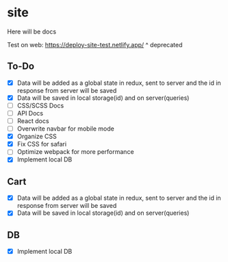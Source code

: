 # site
Here will be docs

Test on web: https://deploy-site-test.netlify.app/
    ^
deprecated

## To-Do
- [x] Data will be added as a global state in redux, sent to server and the id in response from server will be saved
- [x] Data will be saved in local storage(id) and on server(queries)
- [ ] CSS/SCSS Docs
- [ ] API Docs
- [ ] React docs
- [ ] Overwrite navbar for mobile mode
- [x] Organize CSS 
- [x] Fix CSS for safari
- [ ] Optimize webpack for more performance
- [x] Implement local DB

## Cart
- [x] Data will be added as a global state in redux, sent to server and the id in response from server will be saved
- [x] Data will be saved in local storage(id) and on server(queries)

## DB
- [x] Implement local DB